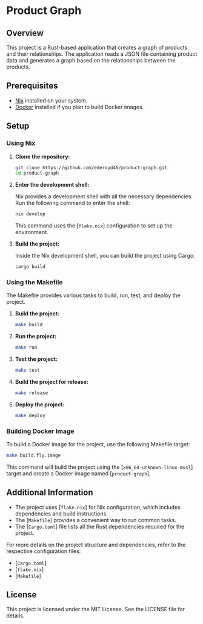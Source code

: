 # Product Graph

## Overview

This project is a Rust-based application that creates a graph of products and their relationships. The application reads a JSON file containing product data and generates a graph based on the relationships between the products.

## Prerequisites

- [Nix](https://nixos.org/download.html) installed on your system.
- [Docker](https://docs.docker.com/get-docker/) installed if you plan to build Docker images.

## Setup

### Using Nix

1. **Clone the repository:**

   ```sh
   git clone https://github.com/ederoyd46/product-graph.git
   cd product-graph
   ```

2. **Enter the development shell:**

   Nix provides a development shell with all the necessary dependencies. Run the following command to enter the shell:

   ```sh
   nix develop
   ```

   This command uses the [`flake.nix`] configuration to set up the environment.

3. **Build the project:**

   Inside the Nix development shell, you can build the project using Cargo:

   ```sh
   cargo build
   ```

### Using the Makefile

The Makefile provides various tasks to build, run, test, and deploy the project.

1. **Build the project:**

   ```sh
   make build
   ```

2. **Run the project:**

   ```sh
   make run
   ```

3. **Test the project:**

   ```sh
   make test
   ```

4. **Build the project for release:**

   ```sh
   make release
   ```

5. **Deploy the project:**

   ```sh
   make deploy
   ```

### Building Docker Image

To build a Docker image for the project, use the following Makefile target:

```sh
make build.fly.image
```

This command will build the project using the [`x86_64-unknown-linux-musl`] target and create a Docker image named [`product-graph`].

## Additional Information

- The project uses [`flake.nix`] for Nix configuration, which includes dependencies and build instructions.
- The [`Makefile`] provides a convenient way to run common tasks.
- The [`Cargo.toml`] file lists all the Rust dependencies required for the project.

For more details on the project structure and dependencies, refer to the respective configuration files:

- [`Cargo.toml`]
- [`flake.nix`]
- [`Makefile`]

## License

This project is licensed under the MIT License. See the LICENSE file for details.
